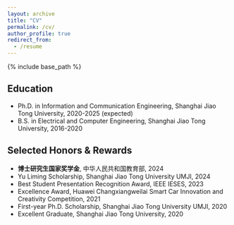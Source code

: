 ```yaml
---
layout: archive
title: "CV"
permalink: /cv/
author_profile: true
redirect_from:
  - /resume
---
```


{% include base_path %}

Education
-----
* Ph.D. in Information and Communication Engineering, Shanghai Jiao Tong University, 2020-2025 (expected)
* B.S. in Electrical and Computer Engineering, Shanghai Jiao Tong University, 2016-2020


Selected Honors & Rewards
-----
- **博士研究生国家奖学金**, 中华人民共和国教育部, 2024
- Yu Liming Scholarship, Shanghai Jiao Tong University UMJI, 2024
- Best Student Presentation Recognition Award, IEEE IESES, 2023
- Excellence Award, Huawei Changxiangweilai Smart Car Innovation and Creativity Competition, 2021
- First-year Ph.D. Scholarship, Shanghai Jiao Tong University UMJI, 2020
- Excellent Graduate, Shanghai Jiao Tong University, 2020
